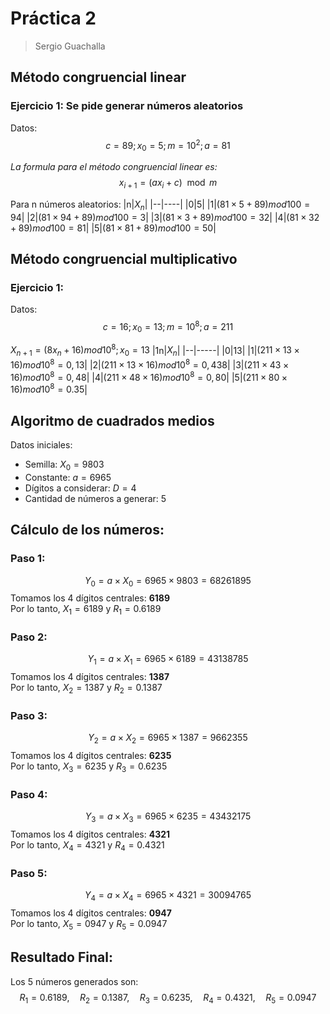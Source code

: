 # Práctica 2
> Sergio Guachalla
## Método congruencial linear
### Ejercicio 1: Se pide generar números aleatorios
Datos:
$$ c = 89; x_0 = 5; m = 10^2; a= 81 $$

*La formula para el método congruencial linear es:*
$$ x_{i+1} = (ax_i + c) \mod m $$

Para n números aleatorios:
|n|$X_n$|
|--|----|
|0|5|
|1|$(81×5+89)mod100=94$|
|2|$(81×94+89)mod100=3$|
|3|$(81×3+89)mod100=32$|
|4|$(81×32+89)mod100=81$|
|5|$(81×81+89)mod100=50$|

## Método congruencial multiplicativo

### Ejercicio 1: 
Datos:
$$ c = 16; x_0 = 13; m = 10^8; a= 211 $$

$X_{n+1} = (8x_n +16) mod 10^8; x_0 = 13$
|1n|$X_n$|
|--|-----|
|0|13|
|1|$(211×13×16)mod10^8=0,13$|
|2|$(211×13×16)mod10^8=0,438$|
|3|$(211×43×16)mod10^8=0,48$|
|4|$(211×48×16)mod10^8=0,80$|
|5|$(211×80×16)mod10^8=0.35$|


## Algoritmo de cuadrados medios
Datos iniciales:
- Semilla: $X_0 = 9803$
- Constante: $a = 6965$
- Dígitos a considerar: $D = 4$
- Cantidad de números a generar: 5

## Cálculo de los números:

### Paso 1:
$$
Y_0 = a \times X_0 = 6965 \times 9803 = 68261895
$$
Tomamos los 4 dígitos centrales: **6189**  
Por lo tanto, $X_1 = 6189$ y $R_1 = 0.6189$

### Paso 2:
$$
Y_1 = a \times X_1 = 6965 \times 6189 = 43138785
$$
Tomamos los 4 dígitos centrales: **1387**  
Por lo tanto, $X_2 = 1387$ y $R_2 = 0.1387$

### Paso 3:
$$
Y_2 = a \times X_2 = 6965 \times 1387 = 9662355
$$
Tomamos los 4 dígitos centrales: **6235**  
Por lo tanto, $X_3 = 6235$ y $R_3 = 0.6235$

### Paso 4:
$$
Y_3 = a \times X_3 = 6965 \times 6235 = 43432175
$$
Tomamos los 4 dígitos centrales: **4321**  
Por lo tanto, $X_4 = 4321$ y $R_4 = 0.4321$

### Paso 5:
$$
Y_4 = a \times X_4 = 6965 \times 4321 = 30094765
$$
Tomamos los 4 dígitos centrales: **0947**  
Por lo tanto, $X_5 = 0947$ y $R_5 = 0.0947$

## Resultado Final:
Los 5 números generados son:
$$
R_1 = 0.6189, \quad R_2 = 0.1387, \quad R_3 = 0.6235, \quad R_4 = 0.4321, \quad R_5 = 0.0947
$$

